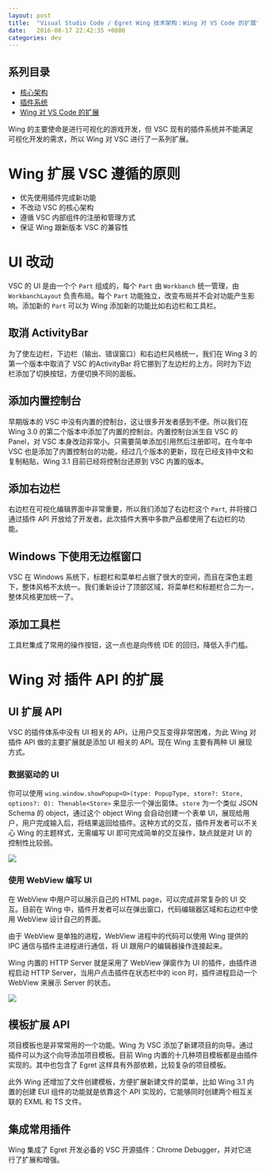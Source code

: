 ```yaml
---
layout: post
title:  "Visual Studio Code / Egret Wing 技术架构：Wing 对 VS Code 的扩展"
date:   2016-08-17 22:42:35 +0800
categories: dev
---
```


## 系列目录
- [核心架构](/dev/2016/08/15/vscode-the-architecture/)
- [插件系统](/dev/2016/08/16/vscode-the-extensions/)
- [Wing 对 VS Code 的扩展](/dev/2016/08/17/wing-vs-vscode/)

Wing 的主要使命是进行可视化的游戏开发，但 VSC 现有的插件系统并不能满足可视化开发的需求，所以 Wing 对 VSC 进行了一系列扩展。

# Wing 扩展 VSC 遵循的原则

- 优先使用插件完成新功能
- 不改动 VSC 的核心架构
- 遵循 VSC 内部组件的注册和管理方式
- 保证 Wing 跟新版本 VSC 的兼容性

# UI 改动

VSC 的 UI 是由一个个 `Part` 组成的，每个 `Part` 由 `Workbanch` 统一管理，由 `WorkbanchLayout` 负责布局。每个 `Part` 功能独立，改变布局并不会对功能产生影响。添加新的 `Part` 可以为 Wing 添加新的功能比如右边栏和工具栏。

## 取消 ActivityBar

为了使左边栏，下边栏（输出、错误窗口）和右边栏风格统一，我们在 Wing 3 的第一个版本中取消了 VSC 的ActivityBar 将它挪到了左边栏的上方。同时为下边栏添加了切换按钮，方便切换不同的面板。

## 添加内置控制台

早期版本的 VSC 中没有内置的控制台，这让很多开发者感到不便。所以我们在 Wing 3.0 的第二个版本中添加了内置的控制台。内置控制台派生自 VSC 的 Panel，对 VSC 本身改动非常小。只需要简单添加引用然后注册即可。在今年中 VSC 也是添加了内置控制台的功能，经过几个版本的更新，现在已经支持中文和复制粘贴，Wing 3.1 目前已经将控制台还原到 VSC 内置的版本。

## 添加右边栏

右边栏在可视化编辑界面中非常重要，所以我们添加了右边栏这个 `Part`, 并将接口通过插件 API 开放给了开发者。此次插件大赛中多款产品都使用了右边栏的功能。

## Windows 下使用无边框窗口

VSC 在 Windows 系统下，标题栏和菜单栏占据了很大的空间，而且在深色主题下，整体风格不太统一。我们重新设计了顶部区域，将菜单栏和标题栏合二为一，整体风格更加统一了。 

## 添加工具栏

工具栏集成了常用的操作按钮，这一点也是向传统 IDE 的回归，降低入手门槛。

# Wing 对 插件 API 的扩展

## UI 扩展 API

VSC 的插件体系中没有 UI 相关的 API，让用户交互变得非常困难，为此 Wing 对插件 API 做的主要扩展就是添加 UI 相关的 API。现在 Wing 主要有两种 UI 展现方式。

### 数据驱动的 UI

你可以使用 `wing.window.showPopup<O>(type: PopupType, store?: Store, options?: O): Thenable<Store>` 来显示一个弹出窗体。`store` 为一个类似 JSON Schema 的 object，通过这个 object Wing 会自动创建一个表单 UI，展现给用户，用户完成输入后，将结果返回给插件。这种方式的交互，插件开发者可以不关心 Wing 的主题样式，无需编写 UI 即可完成简单的交互操作，缺点就是对 UI 的控制性比较弱。

![](http://edn.egret.com/cn/data/upload/asset/20160308/56de4ff73daba.png)

### 使用 WebView 编写 UI

在 WebView 中用户可以展示自己的 HTML page，可以完成非常复杂的 UI 交互。目前在 Wing 中，插件开发者可以在弹出窗口，代码编辑器区域和右边栏中使用 WebView 设计自己的界面。

由于 WebView 是单独的进程，WebView 进程中的代码可以使用 Wing 提供的 IPC 通信与插件主进程进行通信，将 UI 跟用户的编辑器操作连接起来。

Wing 内置的 HTTP Server 就是采用了 WebView 弹窗作为 UI 的插件，由插件进程启动 HTTP Server，当用户点击插件在状态栏中的 icon 时，插件进程启动一个WebView 来展示 Server 的状态。

![](http://edn.egret.com/cn/data/upload/asset/20160621/57693c4dce59f.gif)

## 模板扩展 API

项目模板也是非常常用的一个功能。Wing 为 VSC 添加了新建项目的向导。通过插件可以为这个向导添加项目模板。目前 Wing 内置的十几种项目模板都是由插件实现的。其中也包含了 Egret 这样具有外部依赖，比较复杂的项目模板。

此外 Wing 还增加了文件创建模板，方便扩展新建文件的菜单，比如 Wing 3.1 内置的创建 EUI 组件的功能就是依靠这个 API 实现的，它能够同时创建两个相互关联的 EXML 和 TS 文件。

## 集成常用插件

Wing 集成了 Egret 开发必备的 VSC 开源插件：Chrome Debugger，并对它进行了扩展和增强。




